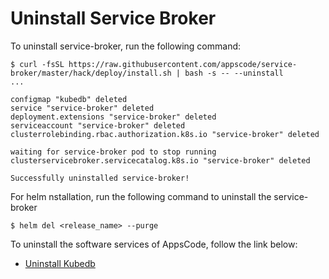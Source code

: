 # Uninstall Service Broker

To uninstall service-broker, run the following command:

```console
$ curl -fsSL https://raw.githubusercontent.com/appscode/service-broker/master/hack/deploy/install.sh | bash -s -- --uninstall
...

configmap "kubedb" deleted
service "service-broker" deleted
deployment.extensions "service-broker" deleted
serviceaccount "service-broker" deleted
clusterrolebinding.rbac.authorization.k8s.io "service-broker" deleted

waiting for service-broker pod to stop running
clusterservicebroker.servicecatalog.k8s.io "service-broker" deleted

Successfully uninstalled service-broker!
```

For helm nstallation, run the following command to uninstall the service-broker

```console
$ helm del <release_name> --purge
```


To uninstall the software services of AppsCode, follow the link below:

 - [Uninstall Kubedb](https://kubedb.com/docs/0.9.0/setup/uninstall/)